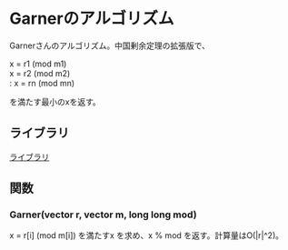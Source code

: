 # Garnerのアルゴリズム  

Garnerさんのアルゴリズム。中国剰余定理の拡張版で、  

x = r1 (mod m1)  
x = r2 (mod m2)  
  :
x = rn (mod mn)  

を満たす最小のxを返す。  

## ライブラリ
[ライブラリ](https://github.com/kk-katayama/com_pro/blob/master/Numerical/Garner/lib/Garner.cpp)  

## 関数  
### Garner(vector<long long> r, vector<long long> m, long long mod)  
x = r[i] (mod m[i]) を満たすx を求め、x % mod を返す。計算量はO(|r|^2)。
